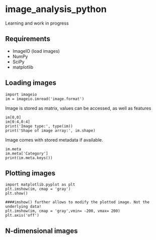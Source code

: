 # image_analysis_python
Learning and work in progress


## Requirements

- ImageIO (load images)
- NumPy 
- SciPy
- matplotlib

## Loading images

```
import imageio
im = imageio.imread('image.format')

```

Image is stored as matrix, values can be accessed, as well as features

```
im[0,0]
im[0:4,0:4]
print('Image type:', type(im))
print('Shape of image array:', im.shape)
```

Image comes with stored metadata if available.
```
im.meta
im.meta['Category']
print(im.meta.keys())
```

## Plotting images

```
import matplotlib.pyplot as plt
plt.imshow(im, cmap = 'gray')
plt.show()

####imshow() further allows to modify the plotted image. Not the underlying data!
plt.imshow(im, cmap = 'gray',vmin= -200, vmax= 200)
plt.axis('off')
```

## N-dimensional images
